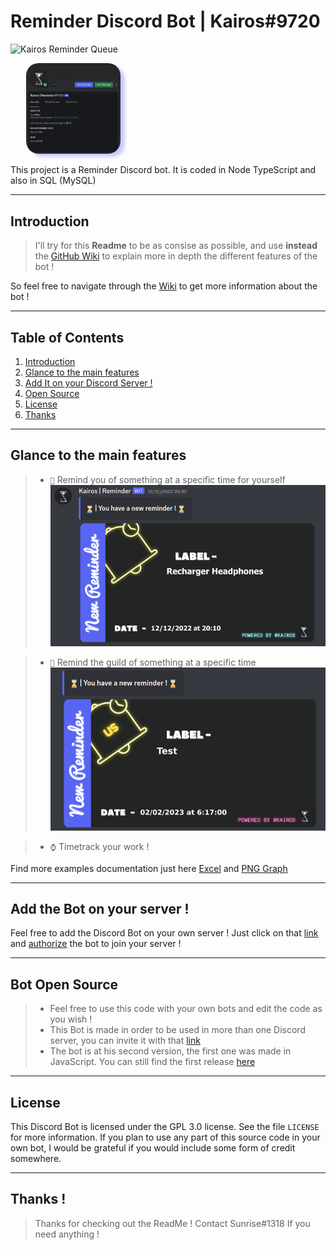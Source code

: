 # Reminder Discord Bot | Kairos#9720

![Kairos Reminder Queue](https://cronitor.io/badges/LANCiO/production/WTSdX94w7sLiKi5JaPMJ0djQtYI.svg)

<img src="img/profile.png"
style="border-radius:20px; width: 30%; margin-left: 5%; box-shadow: 7px 5px 5px rgb(0, 0, 255, .2);"
alt="Main Display of the Bot" />

This project is a Reminder Discord bot. It is coded in Node TypeScript and also in SQL (MySQL)

---

<div id='introduction'/>

## Introduction

> I'll try for this **Readme** to be as consise as possible, and use **instead** the [GitHub Wiki]() to explain more in depth the different features of the bot !

So feel free to navigate through the [Wiki]() to get more information about the bot !

---

## Table of Contents

1. [Introduction](#introduction)
2. [Glance to the main features](#glance)
3. [Add It on your Discord Server !](#add_bot)
4. [Open Source](#open_source)
5. [License](#license)
6. [Thanks](#thanks)

---

<div id='glance'/>

## Glance to the main features

> - `🔔` Remind you of something at a specific time for yourself
>   <img src="img/remindme.png">

> - `📅` Remind the guild of something at a specific time
>   <img src="img/remindus.png">

> - `⌚` Timetrack your work !

Find more examples documentation just here [Excel](DisplayTime_2023-1-15.ex.xlsx) and [PNG Graph](PolarAreaGraph.ex.png)

---

<div id='add_bot' />

## Add the Bot on your server !

Feel free to add the Discord Bot on your own server ! Just click on that [link](https://discord.com/oauth2/authorize?client_id=955923021732913254&permissions=414666189889&scope=bot) and [authorize](https://cdn.discordapp.com/attachments/739553949199106158/956552088454832128/Capture_decran_2022-03-24_145317.png) the bot to join your server !

---

<div id='open_source'/>

## Bot Open Source

> - Feel free to use this code with your own bots and edit the code as you wish !
> - This Bot is made in order to be used in more than one Discord server, you can invite it with that [link](https://discord.com/oauth2/authorize?client_id=955923021732913254&permissions=414666189889&scope=bot)
> - The bot is at his second version, the first one was made in JavaScript. You can still find the first release [here](https://github.com/Eric-Philippe/Kairos-Bot-Reminder/releases/tag/v1.2.1)

---

<div id='license' />

## License

This Discord Bot is licensed under the GPL 3.0 license. See the file `LICENSE` for more information. If you plan to use any part of this source code in your own bot, I would be grateful if you would include some form of credit somewhere.

---

<div id='thanks'/>

## Thanks !

> Thanks for checking out the ReadMe !
> Contact Sunrise#1318 If you need anything !
